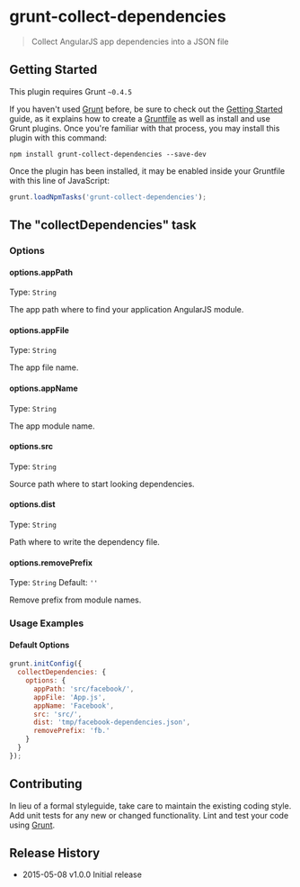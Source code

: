 # grunt-collect-dependencies

> Collect AngularJS app dependencies into a JSON file

## Getting Started
This plugin requires Grunt `~0.4.5`

If you haven't used [Grunt](http://gruntjs.com/) before, be sure to check out the [Getting Started](http://gruntjs.com/getting-started) guide, as it explains how to create a [Gruntfile](http://gruntjs.com/sample-gruntfile) as well as install and use Grunt plugins. Once you're familiar with that process, you may install this plugin with this command:

```shell
npm install grunt-collect-dependencies --save-dev
```

Once the plugin has been installed, it may be enabled inside your Gruntfile with this line of JavaScript:

```js
grunt.loadNpmTasks('grunt-collect-dependencies');
```

## The "collectDependencies" task

### Options

#### options.appPath
Type: `String`

The app path where to find your application AngularJS module.

#### options.appFile
Type: `String`

The app file name.

#### options.appName
Type: `String`

The app module name.

#### options.src
Type: `String`

Source path where to start looking dependencies.

#### options.dist
Type: `String`

Path where to write the dependency file.

#### options.removePrefix
Type: `String`
Default: `''` 

Remove prefix from module names.

### Usage Examples

#### Default Options

```js
grunt.initConfig({
  collectDependencies: {
    options: {
      appPath: 'src/facebook/',
      appFile: 'App.js',
      appName: 'Facebook',
      src: 'src/',
      dist: 'tmp/facebook-dependencies.json',
      removePrefix: 'fb.'
    }
  }
});
```

## Contributing
In lieu of a formal styleguide, take care to maintain the existing coding style. Add unit tests for any new or changed functionality. Lint and test your code using [Grunt](http://gruntjs.com/).

## Release History
* 2015-05-08 v1.0.0 Initial release

